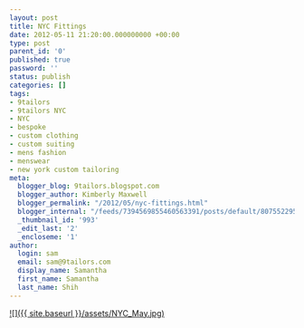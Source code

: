 ```yaml
---
layout: post
title: NYC Fittings
date: 2012-05-11 21:20:00.000000000 +00:00
type: post
parent_id: '0'
published: true
password: ''
status: publish
categories: []
tags:
- 9tailors
- 9tailors NYC
- NYC
- bespoke
- custom clothing
- custom suiting
- mens fashion
- menswear
- new york custom tailoring
meta:
  blogger_blog: 9tailors.blogspot.com
  blogger_author: Kimberly Maxwell
  blogger_permalink: "/2012/05/nyc-fittings.html"
  blogger_internal: "/feeds/7394569855460563391/posts/default/8075522958253515295"
  _thumbnail_id: '993'
  _edit_last: '2'
  _encloseme: '1'
author:
  login: sam
  email: sam@9tailors.com
  display_name: Samantha
  first_name: Samantha
  last_name: Shih
---
```

[![]({{ site.baseurl }}/assets/NYC_May.jpg)](http://2.bp.blogspot.com/-AszozswjhBY/T62Cfaza0FI/AAAAAAAAAQM/PcQxJABHmiE/s1600/NYC_May.jpg)